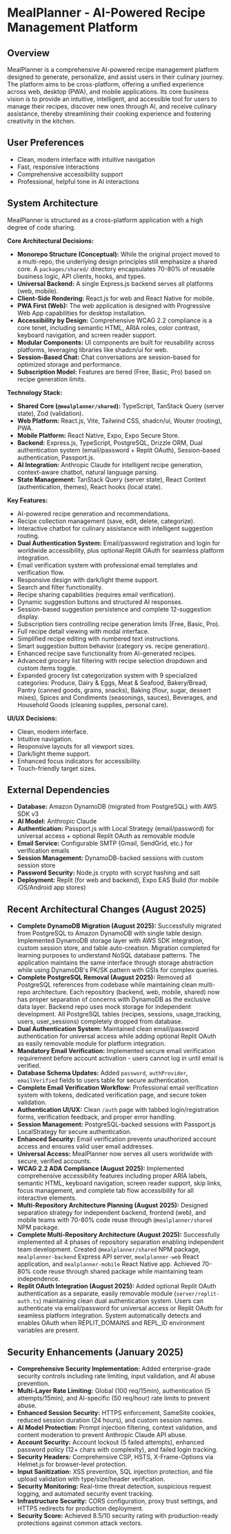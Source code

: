 # MealPlanner - AI-Powered Recipe Management Platform

## Overview
MealPlanner is a comprehensive AI-powered recipe management platform designed to generate, personalize, and assist users in their culinary journey. The platform aims to be cross-platform, offering a unified experience across web, desktop (PWA), and mobile applications. Its core business vision is to provide an intuitive, intelligent, and accessible tool for users to manage their recipes, discover new ones through AI, and receive culinary assistance, thereby streamlining their cooking experience and fostering creativity in the kitchen.

## User Preferences
- Clean, modern interface with intuitive navigation
- Fast, responsive interactions
- Comprehensive accessibility support
- Professional, helpful tone in AI interactions

## System Architecture
MealPlanner is structured as a cross-platform application with a high degree of code sharing.

**Core Architectural Decisions:**
- **Monorepo Structure (Conceptual):** While the original project moved to a multi-repo, the underlying design principles still emphasize a shared core. A `packages/shared/` directory encapsulates 70-80% of reusable business logic, API clients, hooks, and types.
- **Universal Backend:** A single Express.js backend serves all platforms (web, mobile).
- **Client-Side Rendering:** React.js for web and React Native for mobile.
- **PWA First (Web):** The web application is designed with Progressive Web App capabilities for desktop installation.
- **Accessibility by Design:** Comprehensive WCAG 2.2 compliance is a core tenet, including semantic HTML, ARIA roles, color contrast, keyboard navigation, and screen reader support.
- **Modular Components:** UI components are built for reusability across platforms, leveraging libraries like shadcn/ui for web.
- **Session-Based Chat:** Chat conversations are session-based for optimized storage and performance.
- **Subscription Model:** Features are tiered (Free, Basic, Pro) based on recipe generation limits.

**Technology Stack:**
- **Shared Core (`@mealplanner/shared`):** TypeScript, TanStack Query (server state), Zod (validation).
- **Web Platform:** React.js, Vite, Tailwind CSS, shadcn/ui, Wouter (routing), PWA.
- **Mobile Platform:** React Native, Expo, Expo Secure Store.
- **Backend:** Express.js, TypeScript, PostgreSQL, Drizzle ORM, Dual authentication system (email/password + Replit OAuth), Session-based authentication, Passport.js.
- **AI Integration:** Anthropic Claude for intelligent recipe generation, context-aware chatbot, natural language parsing.
- **State Management:** TanStack Query (server state), React Context (authentication, themes), React hooks (local state).

**Key Features:**
- AI-powered recipe generation and recommendations.
- Recipe collection management (save, edit, delete, categorize).
- Interactive chatbot for culinary assistance with intelligent suggestion routing.
- **Dual Authentication System:** Email/password registration and login for worldwide accessibility, plus optional Replit OAuth for seamless platform integration.
- Email verification system with professional email templates and verification flow.
- Responsive design with dark/light theme support.
- Search and filter functionality.
- Recipe sharing capabilities (requires email verification).
- Dynamic suggestion buttons and structured AI responses.
- Session-based suggestion persistence and complete 12-suggestion display.
- Subscription tiers controlling recipe generation limits (Free, Basic, Pro).
- Full recipe detail viewing with modal interface.
- Simplified recipe editing with numbered text instructions.
- Smart suggestion button behavior (category vs. recipe generation).
- Enhanced recipe save functionality from AI-generated recipes.
- Advanced grocery list filtering with recipe selection dropdown and custom items toggle.
- Expanded grocery list categorization system with 9 specialized categories: Produce, Dairy & Eggs, Meat & Seafood, Bakery/Bread, Pantry (canned goods, grains, snacks), Baking (flour, sugar, dessert mixes), Spices and Condiments (seasonings, sauces), Beverages, and Household Goods (cleaning supplies, personal care).

**UI/UX Decisions:**
- Clean, modern interface.
- Intuitive navigation.
- Responsive layouts for all viewport sizes.
- Dark/light theme support.
- Enhanced focus indicators for accessibility.
- Touch-friendly target sizes.

## External Dependencies
- **Database:** Amazon DynamoDB (migrated from PostgreSQL) with AWS SDK v3
- **AI Model:** Anthropic Claude
- **Authentication:** Passport.js with Local Strategy (email/password) for universal access + optional Replit OAuth as removable module
- **Email Service:** Configurable SMTP (Gmail, SendGrid, etc.) for verification emails
- **Session Management:** DynamoDB-backed sessions with custom session store
- **Password Security:** Node.js crypto with scrypt hashing and salt
- **Deployment:** Replit (for web and backend), Expo EAS Build (for mobile iOS/Android app stores)

## Recent Architectural Changes (August 2025)
- **Complete DynamoDB Migration (August 2025):** Successfully migrated from PostgreSQL to Amazon DynamoDB with single table design. Implemented DynamoDB storage layer with AWS SDK integration, custom session store, and table auto-creation. Migration completed for learning purposes to understand NoSQL database patterns. The application maintains the same interface through storage abstraction while using DynamoDB's PK/SK pattern with GSIs for complex queries.
- **Complete PostgreSQL Removal (August 2025):** Removed all PostgreSQL references from codebase while maintaining clean multi-repo architecture. Each repository (backend, web, mobile, shared) now has proper separation of concerns with DynamoDB as the exclusive data layer. Backend repo uses mock storage for independent development. All PostgreSQL tables (recipes, sessions, usage_tracking, users, user_sessions) completely dropped from database.
- **Dual Authentication System:** Maintained clean email/password authentication for universal access while adding optional Replit OAuth as easily removable module for platform integration.
- **Mandatory Email Verification:** Implemented secure email verification requirement before account activation - users cannot log in until email is verified.
- **Database Schema Updates:** Added `password`, `authProvider`, `emailVerified` fields to users table for secure authentication.
- **Complete Email Verification Workflow:** Professional email verification system with tokens, dedicated verification page, and secure token validation.
- **Authentication UI/UX:** Clean `/auth` page with tabbed login/registration forms, verification feedback, and proper error handling.
- **Session Management:** PostgreSQL-backed sessions with Passport.js LocalStrategy for secure authentication.
- **Enhanced Security:** Email verification prevents unauthorized account access and ensures valid user email addresses.
- **Universal Access:** MealPlanner now serves all users worldwide with secure, verified accounts.
- **WCAG 2.2 ADA Compliance (August 2025):** Implemented comprehensive accessibility features including proper ARIA labels, semantic HTML, keyboard navigation, screen reader support, skip links, focus management, and complete tab flow accessibility for all interactive elements.
- **Multi-Repository Architecture Planning (August 2025):** Designed separation strategy for independent backend, frontend (web), and mobile teams with 70-80% code reuse through `@mealplanner/shared` NPM package.
- **Complete Multi-Repository Architecture (August 2025):** Successfully implemented all 4 phases of repository separation enabling independent team development. Created `@mealplanner/shared` NPM package, `mealplanner-backend` Express API server, `mealplanner-web` React application, and `mealplanner-mobile` React Native app. Achieved 70-80% code reuse through shared package while maintaining team independence.
- **Replit OAuth Integration (August 2025):** Added optional Replit OAuth authentication as a separate, easily removable module (`server/replit-auth.ts`) maintaining clean dual authentication system. Users can authenticate via email/password for universal access or Replit OAuth for seamless platform integration. System automatically detects and enables OAuth when REPLIT_DOMAINS and REPL_ID environment variables are present.

## Security Enhancements (January 2025)
- **Comprehensive Security Implementation:** Added enterprise-grade security controls including rate limiting, input validation, and AI abuse prevention.
- **Multi-Layer Rate Limiting:** Global (100 req/15min), authentication (5 attempts/15min), and AI-specific (50 req/hour) rate limits to prevent abuse.
- **Enhanced Session Security:** HTTPS enforcement, SameSite cookies, reduced session duration (24 hours), and custom session names.
- **AI Model Protection:** Prompt injection filtering, context validation, and content moderation to prevent Anthropic Claude API abuse.
- **Account Security:** Account lockout (5 failed attempts), enhanced password policy (12+ chars with complexity), and failed login tracking.
- **Security Headers:** Comprehensive CSP, HSTS, X-Frame-Options via Helmet.js for browser-level protection.
- **Input Sanitization:** XSS prevention, SQL injection protection, and file upload validation with type/size/header verification.
- **Security Monitoring:** Real-time threat detection, suspicious request logging, and automated security event tracking.
- **Infrastructure Security:** CORS configuration, proxy trust settings, and HTTPS redirects for production deployment.
- **Security Score:** Achieved 8.5/10 security rating with production-ready protections against common attack vectors.